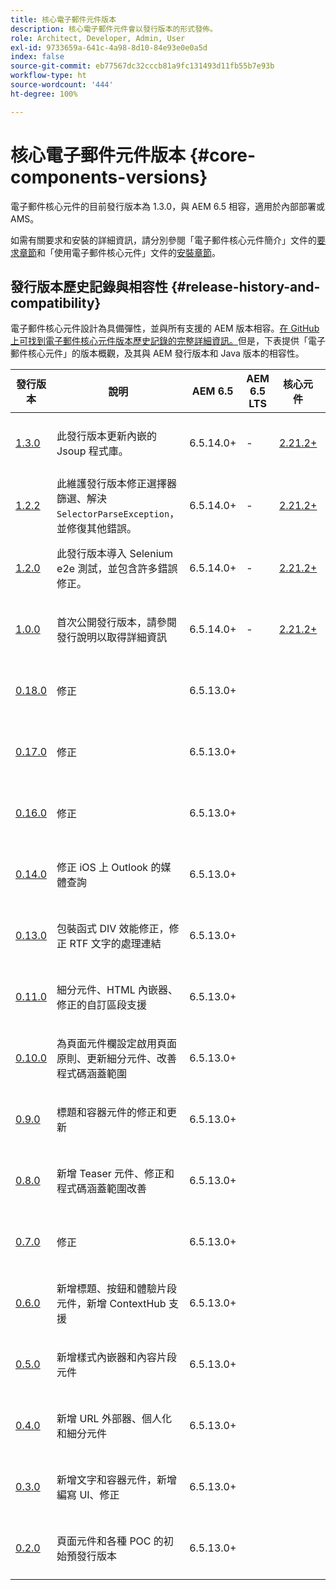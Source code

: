 ```yaml
---
title: 核心電子郵件元件版本
description: 核心電子郵件元件會以發行版本的形式發佈。
role: Architect, Developer, Admin, User
exl-id: 9733659a-641c-4a98-8d10-84e93e0e0a5d
index: false
source-git-commit: eb77567dc32cccb81a9fc131493d11fb55b7e93b
workflow-type: ht
source-wordcount: '444'
ht-degree: 100%

---
```



# 核心電子郵件元件版本 {#core-components-versions}

電子郵件核心元件的目前發行版本為 1.3.0，與 AEM 6.5 相容，適用於內部部署或 AMS。

如需有關要求和安裝的詳細資訊，請分別參閱「電子郵件核心元件簡介」文件的[要求章節](/help/email/introduction.md#requirements)和「使用電子郵件核心元件」文件的[安裝章節](/help/email/using.md#installing-the-email-core-components)。

## 發行版本歷史記錄與相容性 {#release-history-and-compatibility}

電子郵件核心元件設計為具備彈性，並與所有支援的 AEM 版本相容。[在 GitHub 上可找到電子郵件核心元件版本歷史記錄的完整詳細資訊。](https://github.com/adobe/aem-core-email-components/releases)但是，下表提供「電子郵件核心元件」的版本概觀，及其與 AEM 發行版本和 Java 版本的相容性。

| 發行版本 | 說明 | AEM 6.5 | AEM 6.5 LTS | 核心元件 | Java | 發行日期 |
|---|---|---|---|---|---|---|
| [1.3.0](https://github.com/adobe/aem-core-email-components/releases/tag/core.email.components.reactor-1.3.0) | 此發行版本更新內嵌的 Jsoup 程式庫。 | 6.5.14.0+ | - | [2.21.2+](/help/versions.md) | 8、11 | 2024 年 6 月 28 日 |
| [1.2.2](https://github.com/adobe/aem-core-email-components/releases/tag/core.email.components.reactor-1.2.2) | 此維護發行版本修正選擇器篩選、解決 `SelectorParseException`，並修復其他錯誤。 | 6.5.14.0+ | - | [2.21.2+](/help/versions.md) | 8、11 | 2023 年 5 月 24 日 |
| [1.2.0](https://github.com/adobe/aem-core-email-components/releases/tag/core.email.components.reactor-1.2.0) | 此發行版本導入 Selenium e2e 測試，並包含許多錯誤修正。 | 6.5.14.0+ | - | [2.21.2+](/help/versions.md) | 8、11 | 2022 年 11 月 29 日 |
| [1.0.0](https://github.com/adobe/aem-core-email-components/releases/tag/core.email.components.reactor-1.0.0) | 首次公開發行版本，請參閱發行說明以取得詳細資訊 | 6.5.14.0+ | - | [2.21.2+](/help/versions.md) | 8、11 | 2022 年 11 月 29 日 |
| [0.18.0](https://github.com/adobe/aem-core-email-components/releases/tag/v0.18.0) | 修正 | 6.5.13.0+ |  |  | 8、11 | 2022 年 9 月 30 日 |
| [0.17.0](https://github.com/adobe/aem-core-email-components/releases/tag/v0.17.0) | 修正 | 6.5.13.0+ |  |  | 8、11 | 2022 年 9 月 27 日 |
| [0.16.0](https://github.com/adobe/aem-core-email-components/releases/tag/v0.16.0) | 修正 | 6.5.13.0+ |  |  | 8、11 | 2022 年 9 月 14 日 |
| [0.14.0](https://github.com/adobe/aem-core-email-components/releases/tag/v0.14.0) | 修正 iOS 上 Outlook 的媒體查詢 | 6.5.13.0+ |  |  | 8、11 | 2022 年 8 月 8 日 |
| [0.13.0](https://github.com/adobe/aem-core-email-components/releases/tag/v0.13.0) | 包裝函式 DIV 效能修正，修正 RTF 文字的處理連結 | 6.5.13.0+ |  |  | 8、11 | 2022 年 7 月 27 日 |
| [0.11.0](https://github.com/adobe/aem-core-email-components/releases/tag/v0.11.0) | 細分元件、HTML 內嵌器、修正的自訂區段支援 | 6.5.13.0+ |  |  | 8、11 | 2022 年 7 月 6 日 |
| [0.10.0](https://github.com/adobe/aem-core-email-components/releases/tag/v0.10.0) | 為頁面元件欄設定啟用頁面原則、更新細分元件、改善程式碼涵蓋範圍 | 6.5.13.0+ |  |  | 8、11 | 2022 年 6 月 15 日 |
| [0.9.0](https://github.com/adobe/aem-core-email-components/releases/tag/v0.9.0) | 標題和容器元件的修正和更新 | 6.5.13.0+ |  |  | 8、11 | 2022 年 6 月 1 日 |
| [0.8.0](https://github.com/adobe/aem-core-email-components/releases/tag/v0.8.0) | 新增 Teaser 元件、修正和程式碼涵蓋範圍改善 | 6.5.13.0+ |  |  | 8、11 | 2022 年 5 月 19 日 |
| [0.7.0](https://github.com/adobe/aem-core-email-components/releases/tag/v0.7.0) | 修正 | 6.5.13.0+ |  |  | 8、11 | 2022 年 5 月 4 日 |
| [0.6.0](https://github.com/adobe/aem-core-email-components/releases/tag/v0.6.0) | 新增標題、按鈕和體驗片段元件，新增 ContextHub 支援 | 6.5.13.0+ |  |  | 8、11 | 2022 年 4 月 20 日 |
| [0.5.0](https://github.com/adobe/aem-core-email-components/releases/tag/v0.5.0) | 新增樣式內嵌器和內容片段元件 | 6.5.13.0+ |  |  | 8、11 | 2022 年 4 月 7 日 |
| [0.4.0](https://github.com/adobe/aem-core-email-components/releases/tag/v0.4.0) | 新增 URL 外部器、個人化和細分元件 | 6.5.13.0+ |  |  | 8、11 | 2022 年 3 月 23 日 |
| [0.3.0](https://github.com/adobe/aem-core-email-components/releases/tag/v0.3.0) | 新增文字和容器元件，新增編寫 UI、修正 | 6.5.13.0+ |  |  | 8、11 | 2022 年 3 月 9 日 |
| [0.2.0](https://github.com/adobe/aem-core-email-components/releases/tag/v0.2.0) | 頁面元件和各種 POC 的初始預發行版本 | 6.5.13.0+ |  |  | 8、11 | 2022 年 2 月 24 日 |
